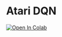 # Atari DQN

[![Open In Colab](https://colab.research.google.com/assets/colab-badge.svg)](https://colab.research.google.com/github/fom-big-data/fom-openai-gym-rl/blob/master/notebooks/00-basemodel/atari-dqn/atari_dqn.ipynb)
